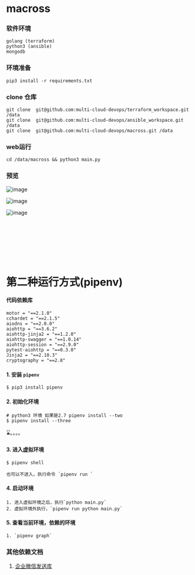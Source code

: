 # macross



### 软件环境

    golang (terraform)
    python3 (ansible)
    mongodb

### 环境准备

    pip3 install -r requirements.txt
    
  
###  clone 仓库

    git clone  git@github.com:multi-cloud-devops/terraform_workspace.git /data
    git clone  git@github.com:multi-cloud-devops/ansible_workspace.git /data
    git clone  git@github.com:multi-cloud-devops/macross.git /data
    
### web运行
   
    cd /data/macross && python3 main.py
   
    
### 预览


![image](https://github.com/multi-cloud-devops/keiTang/blob/master/1.png)

![image](https://github.com/multi-cloud-devops/keiTang/blob/master/2.png)

![image](https://github.com/multi-cloud-devops/keiTang/blob/master/3.png)






<br>
<br>
<br>
<br>
<br>
<br>


# 第二种运行方式(pipenv) 

#### 代码依赖库
```
motor = "==2.1.0"
cchardet = "==2.1.5"
aiodns = "==2.0.0"
aiohttp = "==3.6.2"
aiohttp-jinja2 = "==1.2.0"
aiohttp-swagger = "==1.0.14"
aiohttp-session = "==2.9.0"
pytest-aiohttp = "==0.3.0"
Jinja2 = "==2.10.3"
cryptography = "==2.8"
```

####  1. 安装 `pipenv`
   ```shell
   $ pip3 install pipenv
   ```
#### 2. 初始化环境 
   ```shell
   # python3 环境 如果是2.7 pipenv install --two
   $ pipenv install --three
   ```
   ⌛️。。。。
#### 3. 进入虚拟环境
   ```shell
   $ pipenv shell 
   ```
    也可以不进入，执行命令 `pipenv run `
#### 4. 启动环境

    1. 进入虚拟环境之后，执行`python main.py`
    2. 虚拟环境外执行，`pipenv run python main.py`

#### 5. 查看当前环境，依赖的环境
    1. `pipenv graph`


### 其他依赖文档

1. [企业微信发送库](libs/README.md)